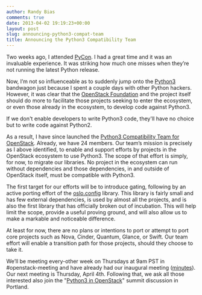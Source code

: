 ```yaml
---
author: Randy Bias
comments: true
date: 2013-04-02 19:19:23+00:00
layout: post
slug: announcing-python3-compat-team
title: Announcing the Python3 Compatibility Team
---
```


Two weeks ago, I attended [PyCon]. I had a great time and it was an invaluable experience. It was striking how much one misses when they’re not running the latest Python release.

  [PyCon]: https://us.pycon.org/2013/

Now, I’m not so influenceable as to suddenly jump onto the [Python3] bandwagon just because I spent a couple days with other Python hackers. However, it was clear that the [OpenStack Foundation] and the project itself should do more to facilitate those projects seeking to enter the ecosystem, or even those already in the ecosystem, to develop code against Python3.

  [Python3]: http://docs.python.org/3/whatsnew/3.0.html
  [OpenStack Foundation]: http://www.openstack.org/foundation/

If we don't enable developers to write Python3 code, they'll have no choice but to write code against Python2.

As a result, I have since launched the [Python3 Compatibility Team for OpenStack]. Already, we have 24 members.  Our team’s mission is precisely as I above identified, to enable and support efforts by projects in the OpenStack ecosystem to use Python3. The scope of that effort is simply, for now, to migrate our libraries. No project in the ecosystem can run without dependencies and those dependencies, in and outside of OpenStack itself, must be compatible with Python3.

  [Python3 Compatibility Team for OpenStack]: https://launchpad.net/~openstack-py3-team

The first target for our efforts will be to introduce gating, following by an active porting effort of the [oslo.config] library. This library is fairly small and has few external dependencies, is used by almost all the projects, and is also the first library that has officially broken out of incubation. This will help limit the scope, provide a useful proving ground, and will also allow us to make a markable and noticeable difference.

  [oslo.config]: https://pypi.python.org/pypi/oslo.config

At least for now, there are no plans or intentions to port or attempt to port core projects such as Nova, Cinder, Quantum, Glance, or Swift. Our team effort will enable a transition path for those projects, should they choose to take it.

We’ll be meeting every-other week on Thursdays at 9am PST in \#openstack-meeting and have already had our inaugural meeting ([minutes]). Our next meeting is Thursday, April 4th. Following that, we ask all those interested also join the "[Python3 in OpenStack]" summit discussion in Portland.

  [minutes]: http://eavesdrop.openstack.org/meetings/python3/2013/python3.2013-03-21-16.06.html
  [Python3 in OpenStack]: http://summit.openstack.org/cfp/details/143
